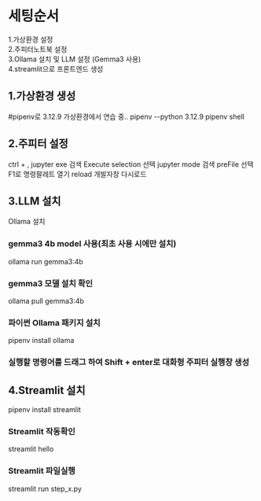 # 세팅순서
1.가상환경 설정<br/>
2.주피터노트북 설정<br/>
3.Ollama 설치 및 LLM 설정 (Gemma3 사용)<br/>
4.streamlit으로 프론트엔드 생성<br/>

## 1.가상환경 생성
#pipenv로 3.12.9 가상환경에서 연습 중..
pipenv --python 3.12.9
pipenv shell

## 2.주피터 설정
ctrl + , 
jupyter exe 검색
Execute selection 선택
jupyter mode 검색
preFile 선택
F1로 명령팔레트 열기
reload 개발자창 다시로드 

## 3.LLM 설치
Ollama 설치
### gemma3 4b model 사용(최초 사용 시에만 설치)
ollama run gemma3:4b
### gemma3 모델 설치 확인
ollama pull gemma3:4b
### 파이썬 Ollama 패키지 설치
pipenv install ollama

### 실행할 명령어를 드래그 하여 Shift + enter로 대화형 주피터 실행창 생성


## 4.Streamlit 설치
pipenv install streamlit


###  Streamlit 작동확인
streamlit hello

### Streamlit 파일실행
streamlit run step_x.py
